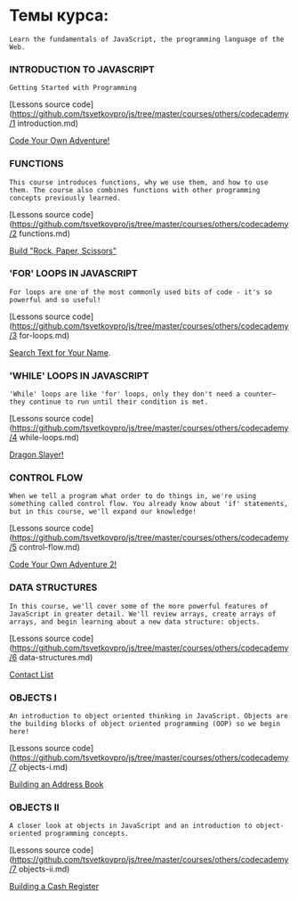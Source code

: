 # Темы курса:
```
Learn the fundamentals of JavaScript, the programming language of the Web.

```


### INTRODUCTION TO JAVASCRIPT
```
Getting Started with Programming
```
[Lessons source code](https://github.com/tsvetkovpro/js/tree/master/courses/others/codecademy/1 introduction.md)

[Code Your Own Adventure!](https://github.com/tsvetkovpro/js/tree/master/courses/others/codecademy/your-own-adventure/script.js)


### FUNCTIONS
```
This course introduces functions, why we use them, and how to use them. The course also combines functions with other programming concepts previously learned. 
```
[Lessons source code](https://github.com/tsvetkovpro/js/tree/master/courses/others/codecademy/2 functions.md)

[Build "Rock, Paper, Scissors"](https://github.com/tsvetkovpro/js/tree/master/courses/others/codecademy/rock-paper-scissors/script.js)


### 'FOR' LOOPS IN JAVASCRIPT
```
For loops are one of the most commonly used bits of code - it's so powerful and so useful!
```
[Lessons source code](https://github.com/tsvetkovpro/js/tree/master/courses/others/codecademy/3 for-loops.md)

[Search Text for Your Name](https://github.com/tsvetkovpro/js/tree/master/courses/others/codecademy/search-text-for-your-name/index.js).


### 'WHILE' LOOPS IN JAVASCRIPT
```
'While' loops are like 'for' loops, only they don't need a counter—they continue to run until their condition is met.
```
[Lessons source code](https://github.com/tsvetkovpro/js/tree/master/courses/others/codecademy/4 while-loops.md)

[Dragon Slayer!](https://github.com/tsvetkovpro/js/tree/master/courses/others/codecademy/dragon-slayer/index.html)


### CONTROL FLOW
```
When we tell a program what order to do things in, we're using something called control flow. You already know about 'if' statements, but in this course, we'll expand our knowledge!
```
[Lessons source code](https://github.com/tsvetkovpro/js/tree/master/courses/others/codecademy/5 control-flow.md)

[Code Your Own Adventure 2!](https://github.com/tsvetkovpro/js/tree/master/courses/others/codecademy/your-own-adventure-2/script.js)


### DATA STRUCTURES
```
In this course, we'll cover some of the more powerful features of JavaScript in greater detail. We'll review arrays, create arrays of arrays, and begin learning about a new data structure: objects.
```
[Lessons source code](https://github.com/tsvetkovpro/js/tree/master/courses/others/codecademy/6 data-structures.md)

[Contact List](https://github.com/tsvetkovpro/js/tree/master/courses/others/codecademy/contact-list)


### OBJECTS I
```
An introduction to object oriented thinking in JavaScript. Objects are the building blocks of object oriented programming (OOP) so we begin here!
```
[Lessons source code](https://github.com/tsvetkovpro/js/tree/master/courses/others/codecademy/7 objects-i.md)

[Building an Address Book](https://github.com/tsvetkovpro/js/tree/master/courses/others/codecademy/adress-book/book.js)


### OBJECTS II
```
A closer look at objects in JavaScript and an introduction to object-oriented programming concepts.
```
[Lessons source code](https://github.com/tsvetkovpro/js/tree/master/courses/others/codecademy/7 objects-ii.md)

[Building a Cash Register](https://github.com/tsvetkovpro/js/blob/master/courses/others/codecademy/building-a-cash-register/script.js)